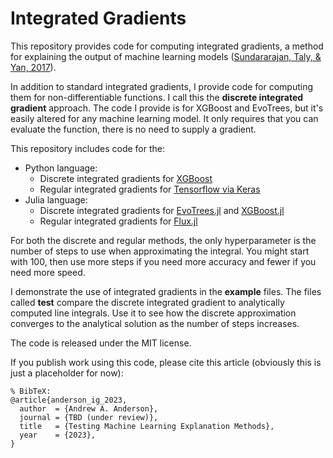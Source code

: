 # Integrated Gradients
This repository provides code for computing integrated gradients, a method for explaining the output of machine learning models ([Sundararajan, Taly, & Yan, 2017](https://arxiv.org/abs/1703.01365)).

In addition to standard integrated gradients, I provide code for computing them for non-differentiable functions. I call this the **discrete integrated gradient** approach. The code I provide is for XGBoost and EvoTrees, but it's easily altered for any machine learning model. It only requires that you can evaluate the function, there is no need to supply a gradient. 

This repository includes code for the:

* Python language:
  * Discrete integrated gradients for [XGBoost](https://github.com/dmlc/xgboost)
  * Regular integrated gradients for [Tensorflow via Keras](https://keras.io/)
* Julia language:
  * Discrete integrated gradients for [EvoTrees.jl](https://github.com/Evovest/EvoTrees.jl) and [XGBoost.jl](https://github.com/dmlc/XGBoost.jl)
  * Regular integrated gradients for [Flux.jl](https://github.com/FluxML/Flux.jl)

For both the discrete and regular methods, the only hyperparameter is the number of steps to use when approximating the integral. You might start with 100, then use more steps if you need more accuracy and fewer if you need more speed.

I demonstrate the use of integrated gradients in the **example** files. The files called **test** compare the discrete integrated gradient to analytically computed line integrals. Use it to see how the discrete approximation converges to the analytical solution as the number of steps increases.

The code is released under the MIT license.

If you publish work using this code, please cite this article (obviously this is just a placeholder for now):
```
% BibTeX:
@article{anderson_ig_2023,
  author  = {Andrew A. Anderson},
  journal = {TBD (under review)},
  title   = {Testing Machine Learning Explanation Methods},
  year    = {2023},
}
```
